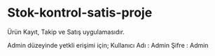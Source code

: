 # Stok-kontrol-satis-proje

Ürün Kayıt, Takip ve Satış uygulamasıdır.

Admin düzeyinde yetkli erişimi için;
Kullanıcı Adı : Admin
Şifre : Admin
